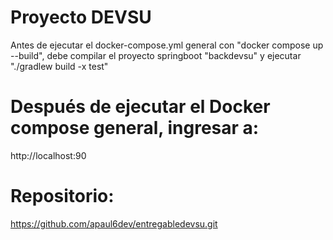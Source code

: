 # Proyecto DEVSU

Antes de ejecutar el docker-compose.yml general con "docker compose up --build", debe compilar el proyecto springboot "backdevsu" y ejecutar "./gradlew build -x test"

# Después de ejecutar el Docker compose general, ingresar a:

http://localhost:90

# Repositorio:
https://github.com/apaul6dev/entregabledevsu.git